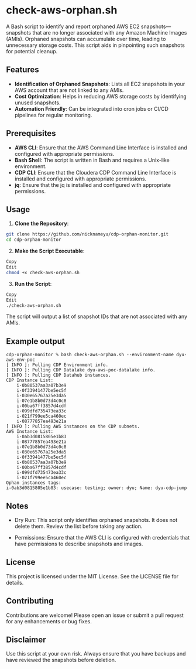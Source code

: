 # check-aws-orphan.sh

A Bash script to identify and report orphaned AWS EC2 snapshots—snapshots that are no longer associated with any Amazon Machine Images (AMIs). Orphaned snapshots can accumulate over time, leading to unnecessary storage costs. This script aids in pinpointing such snapshots for potential cleanup.

## Features

- **Identification of Orphaned Snapshots**: Lists all EC2 snapshots in your AWS account that are not linked to any AMIs.
- **Cost Optimization**: Helps in reducing AWS storage costs by identifying unused snapshots.
- **Automation Friendly**: Can be integrated into cron jobs or CI/CD pipelines for regular monitoring.

## Prerequisites

- **AWS CLI**: Ensure that the AWS Command Line Interface is installed and configured with appropriate permissions.
- **Bash Shell**: The script is written in Bash and requires a Unix-like environment.
- **CDP CLI**: Ensure that the Cloudera CDP Command Line Interface is installed and configured with appropriate permissions.
- **jq**: Ensure that the jq is installed and configured with appropriate permissions.

## Usage

1. **Clone the Repository**:

```bash
git clone https://github.com/nicknameyu/cdp-orphan-monitor.git
cd cdp-orphan-monitor
```
2. **Make the Script Executable**:

```bash
Copy
Edit
chmod +x check-aws-orphan.sh
```
3. **Run the Script**:

```bash
Copy
Edit
./check-aws-orphan.sh
```
The script will output a list of snapshot IDs that are not associated with any AMIs.

## Example output
```
cdp-orphan-monitor % bash check-aws-orphan.sh --environment-name dyu-aws-env-poc
[ INFO ]: Pulling CDP Environment info.
[ INFO ]: Pulling CDP Datalake dyu-aws-poc-datalake info.
[ INFO ]: Pulling CDP Datahub instances.
CDP Instance List:
    i-0b80537aa3a07b3e9
    i-0f33941477be5ec5f
    i-030e65767a25e3da5
    i-07e1b8b0d73d4c0c8
    i-00ba67ff3857d4cdf
    i-099dfd735473ea33c
    i-021f799ee5ca460ec
    i-08777857ea493e21a
[ INFO ]: Pulling AWS instances on the CDP subnets.
AWS Instance List:
    i-0ab3d0815805e1b83
    i-08777857ea493e21a
    i-07e1b8b0d73d4c0c8
    i-030e65767a25e3da5
    i-0f33941477be5ec5f
    i-0b80537aa3a07b3e9
    i-00ba67ff3857d4cdf
    i-099dfd735473ea33c
    i-021f799ee5ca460ec
Ophan instances tags:
i-0ab3d0815805e1b83: usecase: testing; owner: dyu; Name: dyu-cdp-jump
```

## Notes
- Dry Run: This script only identifies orphaned snapshots. It does not delete them. Review the list before taking any action.

- Permissions: Ensure that the AWS CLI is configured with credentials that have permissions to describe snapshots and images.

## License
This project is licensed under the MIT License. See the LICENSE file for details.

## Contributing
Contributions are welcome! Please open an issue or submit a pull request for any enhancements or bug fixes.

## Disclaimer
Use this script at your own risk. Always ensure that you have backups and have reviewed the snapshots before deletion.